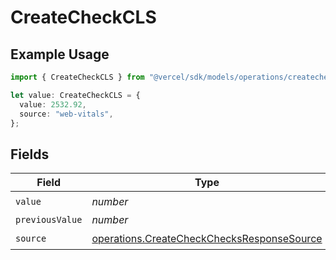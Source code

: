 # CreateCheckCLS

## Example Usage

```typescript
import { CreateCheckCLS } from "@vercel/sdk/models/operations/createcheck.js";

let value: CreateCheckCLS = {
  value: 2532.92,
  source: "web-vitals",
};
```

## Fields

| Field                                                                                                    | Type                                                                                                     | Required                                                                                                 | Description                                                                                              |
| -------------------------------------------------------------------------------------------------------- | -------------------------------------------------------------------------------------------------------- | -------------------------------------------------------------------------------------------------------- | -------------------------------------------------------------------------------------------------------- |
| `value`                                                                                                  | *number*                                                                                                 | :heavy_check_mark:                                                                                       | N/A                                                                                                      |
| `previousValue`                                                                                          | *number*                                                                                                 | :heavy_minus_sign:                                                                                       | N/A                                                                                                      |
| `source`                                                                                                 | [operations.CreateCheckChecksResponseSource](../../models/operations/createcheckchecksresponsesource.md) | :heavy_check_mark:                                                                                       | N/A                                                                                                      |